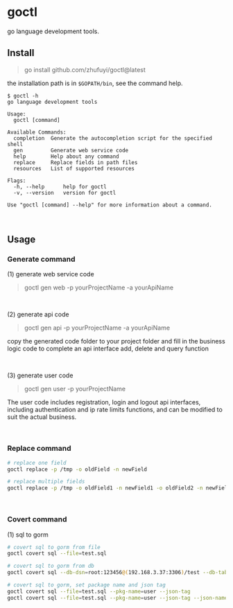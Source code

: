# goctl

go language development tools.

## Install

> go install github.com/zhufuyi/goctl@latest

the installation path is in `$GOPATH/bin`, see the command help.

```
$ goctl -h
go language development tools

Usage:
  goctl [command]

Available Commands:
  completion  Generate the autocompletion script for the specified shell
  gen         Generate web service code
  help        Help about any command
  replace     Replace fields in path files
  resources   List of supported resources

Flags:
  -h, --help      help for goctl
  -v, --version   version for goctl

Use "goctl [command] --help" for more information about a command.
```

<br>

## Usage

### Generate command

(1) generate web service code

> goctl gen web -p yourProjectName -a yourApiName

<br>

(2) generate api code

> goctl gen api -p yourProjectName -a yourApiName

copy the generated code folder to your project folder and fill in the business logic code to complete an api interface add, delete and query function

<br>

(3) generate user code

> goctl gen user -p yourProjectName

The user code includes registration, login and logout api interfaces, including authentication and ip rate limits functions, and can be modified to suit the actual business.

<br>

### Replace command

```bash
# replace one field
goctl replace -p /tmp -o oldField -n newField

# replace multiple fields
goctl replace -p /tmp -o oldField1 -n newField1 -o oldField2 -n newField2
```

<br>

### Covert command

(1) sql to gorm

```bash
# covert sql to gorm from file
goctl covert sql --file=test.sql

# covert sql to gorm from db
goctl covert sql --db-dsn=root:123456@(192.168.3.37:3306)/test --db-table=user

# covert sql to gorm, set package name and json tag
goctl covert sql --file=test.sql --pkg-name=user --json-tag
goctl covert sql --file=test.sql --pkg-name=user --json-tag --json-named-type=1
```